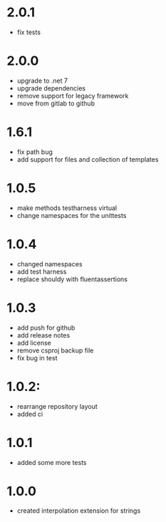# 2.0.1
* fix tests

# 2.0.0
* upgrade to .net 7
* upgrade dependencies
* remove support for legacy framework
* move from gitlab to github

# 1.6.1
* fix path bug
* add support for files and collection of templates

# 1.0.5
* make methods testharness virtual
* change namespaces for the unittests

# 1.0.4
* changed namespaces
* add test harness
* replace shouldy with fluentassertions

# 1.0.3
* add push for github
* add release notes
* add license
* remove csproj backup file
* fix bug in test

# 1.0.2: 
* rearrange repository layout
* added ci

# 1.0.1
* added some more tests

# 1.0.0
* created interpolation extension for strings